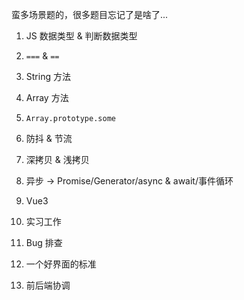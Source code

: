 蛮多场景题的，很多题目忘记了是啥了...

1. JS 数据类型 & 判断数据类型

2. `===` & `==`

3. String 方法

4. Array 方法

5. `Array.prototype.some`

6. 防抖 & 节流

7. 深拷贝 & 浅拷贝

8. 异步 -> Promise/Generator/async & await/事件循环

9. Vue3

10. 实习工作

11. Bug 排查

12. 一个好界面的标准

13. 前后端协调
